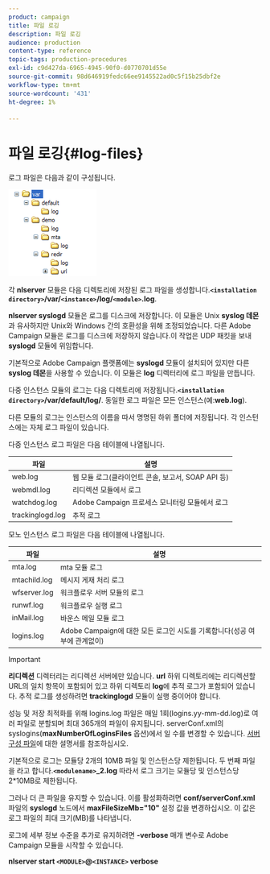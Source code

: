 ```yaml
---
product: campaign
title: 파일 로깅
description: 파일 로깅
audience: production
content-type: reference
topic-tags: production-procedures
exl-id: c9d427da-6965-4945-90f0-d0770701d55e
source-git-commit: 98d646919fedc66ee9145522ad0c5f15b25dbf2e
workflow-type: tm+mt
source-wordcount: '431'
ht-degree: 1%

---
```


# 파일 로깅{#log-files}

로그 파일은 다음과 같이 구성됩니다.

![](assets/d_ncs_directory.png)

각 **nlserver** 모듈은 다음 디렉토리에 저장된 로그 파일을 생성합니다.**`<installation directory>`/var/`<instance>`/log/`<module>`.log**.

**nlserver syslogd** 모듈은 로그를 디스크에 저장합니다. 이 모듈은 Unix **syslog 데몬**&#x200B;과 유사하지만 Unix와 Windows 간의 호환성을 위해 조정되었습니다. 다른 Adobe Campaign 모듈은 로그를 디스크에 저장하지 않습니다.이 작업은 UDP 패킷을 보내 **syslogd** 모듈에 위임합니다.

기본적으로 Adobe Campaign 플랫폼에는 **syslogd** 모듈이 설치되어 있지만 다른 **syslog 데몬**&#x200B;을 사용할 수 있습니다. 이 모듈은 **log** 디렉터리에 로그 파일을 만듭니다.

다중 인스턴스 모듈의 로그는 다음 디렉토리에 저장됩니다.**`<installation directory>`/var/default/log/**. 동일한 로그 파일은 모든 인스턴스(예:**web.log**).

다른 모듈의 로그는 인스턴스의 이름을 따서 명명된 하위 폴더에 저장됩니다. 각 인스턴스에는 자체 로그 파일이 있습니다.

다중 인스턴스 로그 파일은 다음 테이블에 나열됩니다.

| 파일 | 설명 |
|---|---|
| web.log | 웹 모듈 로그(클라이언트 콘솔, 보고서, SOAP API 등) |
| webmdl.log | 리디렉션 모듈에서 로그 |
| watchdog.log | Adobe Campaign 프로세스 모니터링 모듈에서 로그 |
| trackinglogd.log | 추적 로그 |

모노 인스턴스 로그 파일은 다음 테이블에 나열됩니다.

| 파일 | 설명 |
|---|---|
| mta.log | mta 모듈 로그 |
| mtachild.log | 메시지 게재 처리 로그 |
| wfserver.log | 워크플로우 서버 모듈의 로그 |
| runwf.log | 워크플로우 실행 로그 |
| inMail.log | 바운스 메일 모듈 로그 |
| logins.log | Adobe Campaign에 대한 모든 로그인 시도를 기록합니다(성공 여부에 관계없이) |

>[!IMPORTANT]
>
>**리디렉션** 디렉터리는 리디렉션 서버에만 있습니다. **url** 하위 디렉토리에는 리디렉션할 URL의 일치 항목이 포함되어 있고 하위 디렉토리 **log**&#x200B;에 추적 로그가 포함되어 있습니다. 추적 로그를 생성하려면 **trackinglogd** 모듈이 실행 중이어야 합니다.

성능 및 저장 최적화를 위해 logins.log 파일은 매일 1회(logins.yy-mm-dd.log)로 여러 파일로 분할되며 최대 365개의 파일이 유지됩니다. serverConf.xml의 syslogins(**maxNumberOfLoginsFiles** 옵션)에서 일 수를 변경할 수 있습니다. [서버 구성 파일](../../installation/using/the-server-configuration-file.md#syslogd)에 대한 설명서를 참조하십시오.

기본적으로 로그는 모듈당 2개의 10MB 파일 및 인스턴스당 제한됩니다. 두 번째 파일을 라고 합니다.**`<modulename>`_2.log** 따라서 로그 크기는 모듈당 및 인스턴스당 2*10MB로 제한됩니다.

그러나 더 큰 파일을 유지할 수 있습니다. 이를 활성화하려면 **conf/serverConf.xml** 파일의 **syslogd** 노드에서 **maxFileSizeMb=&quot;10&quot;** 설정 값을 변경하십시오. 이 값은 로그 파일의 최대 크기(MB)를 나타냅니다.

로그에 세부 정보 수준을 추가로 유지하려면 **-verbose** 매개 변수로 Adobe Campaign 모듈을 시작할 수 있습니다.

**nlserver start  `<MODULE>`@`<INSTANCE>` verbose**
